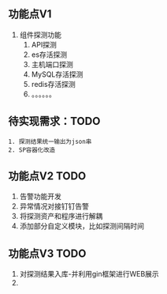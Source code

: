 ## 功能点V1 
1. 组件探测功能
    1. API探测
    2. es存活探测
    3. 主机端口探测
    4. MySQL存活探测
    5. redis存活探测
    6. 。。。。。。

## 待实现需求：TODO
    1. 探测结果统一输出为json串
    2. SP容器化改造

## 功能点V2 TODO
  1. 告警功能开发
  2. 异常情况对接钉钉告警
  3. 将探测资产和程序进行解耦
  4. 添加部分自定义模块，比如探测间隔时间
  

## 功能点V3 TODO
  1. 对探测结果入库-并利用gin框架进行WEB展示
  2. 

